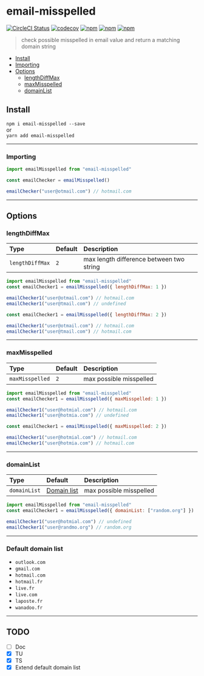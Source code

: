 # email-misspelled

[![CircleCI Status](https://circleci.com/gh/Julien-Amblard/email-misspelled.svg?style=shield&circle-token=:circle-token)](https://circleci.com/gh/Julien-Amblard/email-misspelled)
[![codecov](https://codecov.io/gh/Julien-Amblard/email-misspelled/branch/master/graph/badge.svg)](https://codecov.io/gh/Julien-Amblard/email-misspelled)
[![npm](https://img.shields.io/npm/dt/email-misspelled.svg?style=flat-square)](https://www.npmjs.com/package/email-misspelled)
[![npm](https://img.shields.io/npm/v/email-misspelled.svg?style=flat-square)](https://www.npmjs.com/package/email-misspelled)
[![npm](https://img.shields.io/npm/l/email-misspelled.svg?style=flat-square)](https://github.com/Julien-Amblard/email-misspelled/blob/master/LICENSE)
  
> check possible misspelled in email value and return a matching domain string

<!-- ## [Live example](https://codepen.io/Capse/pen/gObOKGo) -->

- [Install](#install)
- [Importing](#Importing)
- [Options](#options)
  - [lengthDiffMax](#lengthDiffMax)
  - [maxMisspelled](#maxMisspelled)
  - [domainList](#domainList)

## Install <a id="install"></a>

`npm i email-misspelled --save`  
or  
`yarn add email-misspelled`  

---

### Importing <a id="importing"></a>

```js
import emailMisspelled from "email-misspelled"

const emailChecker = emailMisspelled()

emailChecker("user@otmail.com") // hotmail.com

```

---

## Options <a id="options"></a>  

### lengthDiffMax <a id="lengthDiffMax"></a>  

| Type | Default | Description |
|:----|:----|:----|
| `lengthDiffMax` | `2` | max length difference between two string |

```js
import emailMisspelled from "email-misspelled"
const emailChecker1 = emailMisspelled({ lengthDiffMax: 1 })

emailChecker1("user@otmail.com") // hotmail.com
emailChecker1("user@tmail.com") // undefined

const emailChecker1 = emailMisspelled({ lengthDiffMax: 2 })

emailChecker1("user@otmail.com") // hotmail.com
emailChecker1("user@tmail.com") // hotmail.com
```

---

### maxMisspelled <a id="maxMisspelled"></a>  

| Type | Default | Description |
|:----|:----|:----|
| `maxMisspelled` | `2` | max possible misspelled |

```js
import emailMisspelled from "email-misspelled"
const emailChecker1 = emailMisspelled({ maxMisspelled: 1 })

emailChecker1("user@hotmial.com") // hotmail.com
emailChecker1("user@hotmia.com") // undefined

const emailChecker1 = emailMisspelled({ maxMisspelled: 2 })

emailChecker1("user@hotmial.com") // hotmail.com
emailChecker1("user@hotmia.com") // hotmail.com
```

---

### domainList <a id="domainList"></a>  

| Type | Default | Description |
|:----|:----|:----|
| `domainList` | [Domain list](#domainListDefault) | max possible misspelled |

```js
import emailMisspelled from "email-misspelled"
const emailChecker1 = emailMisspelled({ domainList: ["random.org"] })

emailChecker1("user@hotmial.com") // undefined
emailChecker1("user@randmo.org") // random.org
```

---

### Default domain list <a id="domainList"></a>  

- `outlook.com`
- `gmail.com`
- `hotmail.com`
- `hotmail.fr`
- `live.fr`
- `live.com`
- `laposte.fr`
- `wanadoo.fr`

---

## TODO  

- [ ] Doc
- [x] TU
- [x] TS
- [x] Extend default domain list
